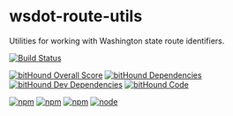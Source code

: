 wsdot-route-utils
=================

Utilities for working with Washington state route identifiers.

[![Build Status](https://travis-ci.org/WSDOT-GIS/wsdot-route-utils.svg?branch=master)](https://travis-ci.org/WSDOT-GIS/wsdot-route-utils)

[![bitHound Overall Score](https://www.bithound.io/github/WSDOT-GIS/wsdot-route-utils/badges/score.svg)](https://www.bithound.io/github/WSDOT-GIS/wsdot-route-utils)
[![bitHound Dependencies](https://www.bithound.io/github/WSDOT-GIS/wsdot-route-utils/badges/dependencies.svg)](https://www.bithound.io/github/WSDOT-GIS/wsdot-route-utils/master/dependencies/npm)
[![bitHound Dev Dependencies](https://www.bithound.io/github/WSDOT-GIS/wsdot-route-utils/badges/devDependencies.svg)](https://www.bithound.io/github/WSDOT-GIS/wsdot-route-utils/master/dependencies/npm)
[![bitHound Code](https://www.bithound.io/github/WSDOT-GIS/wsdot-route-utils/badges/code.svg)](https://www.bithound.io/github/WSDOT-GIS/wsdot-route-utils)

[![npm](https://img.shields.io/npm/l/wsdot-route-utils.svg?maxAge=2592000)](http://unlicense.org)
[![npm](https://img.shields.io/npm/v/wsdot-route-utils.svg?maxAge=2592000)](https://www.npmjs.com/package/wsdot-route-utils)
[![npm](https://img.shields.io/npm/dm/wsdot-route-utils.svg?maxAge=2592000)](https://www.npmjs.com/package/wsdot-route-utils)
[![node](https://img.shields.io/node/v/wsdot-route-utils.svg?maxAge=2592000)](https://www.npmjs.com/package/wsdot-route-utils)